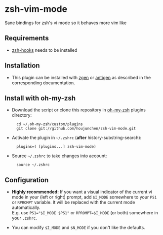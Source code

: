 # zsh-vim-mode
Sane bindings for zsh's vi mode so it behaves more vim like

## Requirements

* [zsh-hooks](http://github.com/willghatch/zsh-hooks) needs to be installed

## Installation

* This plugin can be installed with [zgen](http://github.com/tarjoilija/zgen) or [antigen](http://github.com/zsh-users/antigen) as described in the corresponding documentation.

## Install with oh-my-zsh
* Download the script or clone this repository in [oh-my-zsh](http://github.com/robbyrussell/oh-my-zsh) plugins directory:

        cd ~/.oh-my-zsh/custom/plugins
        git clone git://github.com/houjunchen/zsh-vim-mode.git

* Activate the plugin in `~/.zshrc` (**after** history-substring-search):

        plugins=( [plugins...] zsh-vim-mode)

* Source `~/.zshrc`  to take changes into account:

        source ~/.zshrc

## Configuration

* **Highly recommended:** If you want a visual indicator of the current vi mode in your (left or right) prompt, add `$I_MODE` somewhere to your `PS1` or `RPROMPT` variable. It will be replaced with the current mode automatically.  
E.g. use `PS1="$I_MODE $PS1"` or `RPROMPT=$I_MODE` (or both) somewhere in your `.zshrc`.

* You can modify `$I_MODE` and `$N_MODE` if you don't like the defaults.

